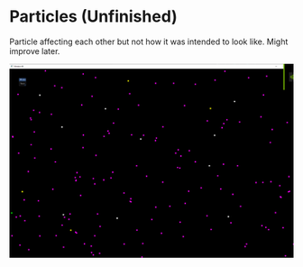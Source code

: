 # Particles (Unfinished)
Particle affecting each other but not how it was intended to look like. Might improve later.

![](https://github.com/timmy0811/Particles/blob/Projects/image.png?raw=true)

